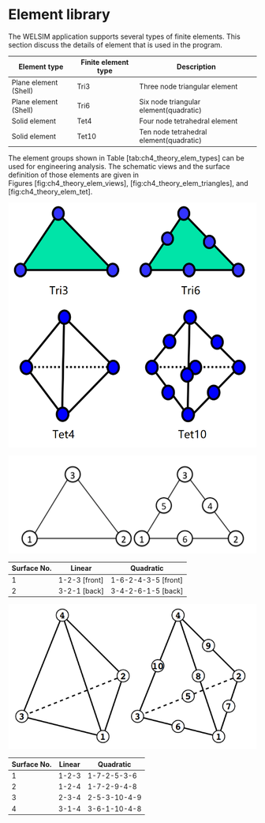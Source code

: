 # Element library
The WELSIM application supports several types of finite elements. This section discuss the details of element that is used in the program. 


| Element type | Finite element type | Description |
| ------------ | ------------------- | ----------- |
| Plane element (Shell) | Tri3 | Three node triangular element |
| Plane element (Shell) | Tri6 | Six node triangular element(quadratic) |
| Solid element | Tet4 | Four node tetrahedral element |
| Solid element | Tet10 | Ten node tetrahedral element(quadratic) |

The element groups shown in Table [tab:ch4_theory_elem_types] can be used for engineering analysis. The schematic views and the surface definition of those elements are given in Figures [fig:ch4_theory_elem_views], [fig:ch4_theory_elem_triangles], and [fig:ch4_theory_elem_tet].

![finite_element_analysis_welsim_theory_element_tet](../../img/5_theory/ch5_element_shape.png "A schematic view of Tet4 and Tet10 elements.")

![finite_element_analysis_welsim_theory_element_orientation1](../../img/5_theory/ch5_element_orient1.png "Element orientation for Tri3 and Tri6 elements.")

| Surface No. | Linear | Quadratic |
| ------------ | ------------------- | ----------- |
| 1 | 1-2-3 [front] | 1-6-2-4-3-5 [front] |
| 2 | 3-2-1 [back] | 3-4-2-6-1-5 [back] |


![finite_element_analysis_welsim_theory_element_orientation2](../../img/5_theory/ch5_element_orient2.png "Element orientation for Tet4 and Tet10 elements.")

| Surface No. | Linear | Quadratic |
| ------------ | ------------------- | ----------- |
| 1 | 1-2-3  | 1-7-2-5-3-6  |
| 2 | 1-2-4  | 1-7-2-9-4-8  |
| 3 | 2-3-4  | 2-5-3-10-4-9 |
| 4 | 3-1-4  | 3-6-1-10-4-8 |


